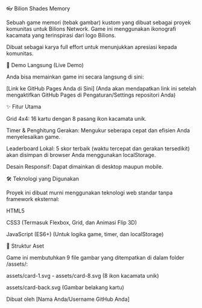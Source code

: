 👓 Bilion Shades Memory

Sebuah game memori (tebak gambar) kustom yang dibuat sebagai proyek komunitas untuk Bilions Network. Game ini menggunakan ikonografi kacamata yang terinspirasi dari logo Bilions.

Dibuat sebagai karya full effort untuk menunjukkan apresiasi kepada komunitas.

🚀 Demo Langsung (Live Demo)

Anda bisa memainkan game ini secara langsung di sini:

[Link ke GitHub Pages Anda di Sini] (Anda akan mendapatkan link ini setelah mengaktifkan GitHub Pages di Pengaturan/Settings repositori Anda)

✨ Fitur Utama

Grid 4x4: 16 kartu dengan 8 pasang ikon kacamata unik.

Timer & Penghitung Gerakan: Mengukur seberapa cepat dan efisien Anda menyelesaikan game.

Leaderboard Lokal: 5 skor terbaik (waktu tercepat dan gerakan tersedikit) akan disimpan di browser Anda menggunakan localStorage.

Desain Responsif: Dapat dimainkan di desktop maupun mobile.

🛠️ Teknologi yang Digunakan

Proyek ini dibuat murni menggunakan teknologi web standar tanpa framework eksternal:

HTML5

CSS3 (Termasuk Flexbox, Grid, dan Animasi Flip 3D)

JavaScript (ES6+) (Untuk logika game, timer, dan localStorage)

📂 Struktur Aset

Game ini membutuhkan 9 file gambar yang ditempatkan di dalam folder /assets/:

assets/card-1.svg - assets/card-8.svg (8 ikon kacamata unik)

assets/card-back.svg (Gambar belakang kartu)

Dibuat oleh [Nama Anda/Username GitHub Anda]
